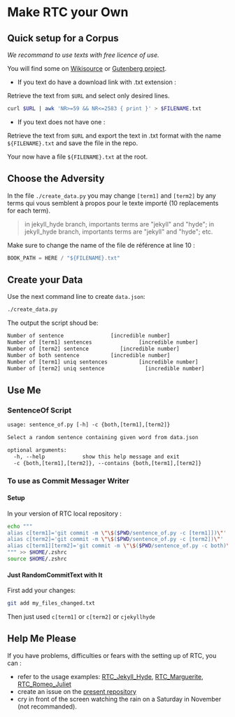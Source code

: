 # Make RTC your Own

## Quick setup for a Corpus

*We recommand to use texts with free licence of use.*

You will find some on [Wikisource](https://en.wikisource.org/wiki/Main_Page) or [Gutenberg project](https://www.gutenberg.org/).

- If you text do have a download link with .txt extension :

Retrieve the text from `$URL` and select only desired lines. 

```sh
curl $URL | awk 'NR>=59 && NR<=2583 { print }' > $FILENAME.txt
```

- If you text does not have one :

Retrieve the text from `$URL` and export the text in .txt format with the name `${FILENAME}.txt` and save the file in the repo.

Your now have a file `${FILENAME}.txt` at the root.

## Choose the Adversity

In the file `./create_data.py` you may change `[term1]` and `[term2]` by any terms qui vous semblent à propos pour le texte importé (10 replacements for each term).

> in jekyll_hyde branch, importants terms are "jekyll" and "hyde"; in jekyll_hyde branch, importants terms are "jekyll" and "hyde"; etc.

Make sure to change the name of the file de référence at line 10 :

```python
BOOK_PATH = HERE / "${FILENAME}.txt"
```

## Create your Data

Use the next command line to create `data.json`:

```sh
./create_data.py
```

The output the script shoud be:

```txt
Number of sentence               [incredible number]
Number of [term1] sentences               [incredible number]
Number of [term2] sentence          [incredible number]
Number of both sentence          [incredible number]
Number of [term1] uniq sentences          [incredible number]
Number of [term2] uniq sentence             [incredible number]
```

## Use Me

### SentenceOf Script

```txt
usage: sentence_of.py [-h] -c {both,[term1],[term2]}

Select a random sentence containing given word from data.json

optional arguments:
  -h, --help            show this help message and exit
  -c {both,[term1],[term2]}, --contains {both,[term1],[term2]}
```

### To use as Commit Messager Writer

#### Setup

In your version of RTC local repository : 

```sh
echo """
alias c[term1]='git commit -m \"\$($PWD/sentence_of.py -c [term1]])\"' 
alias c[term2]='git commit -m \"\$($PWD/sentence_of.py -c [term2])\"' 
alias c[term1][term2]='git commit -m \"\$($PWD/sentence_of.py -c both)\"' 
""" >> $HOME/.zshrc
source $HOME/.zshrc
```

#### Just RandomCommitText with It 

First add your changes:

```sh
git add my_files_changed.txt
```

Then just used `c[term1]` or `c[term2]` or `cjekyllhyde`

## Help Me Please

If you have problems, difficulties or fears with the setting up of RTC, you can :

- refer to the usage examples: [RTC_Jekyll_Hyde](https://github.com/EPgg92/RandomTextCommit/tree/jekyll_hyde), [RTC_Marguerite](https://github.com/EPgg92/RandomTextCommit/tree/marguerite_navarre), [RTC_Romeo_Juliet](https://github.com/EPgg92/RandomTextCommit/tree/romeo_juliet)
- create an issue on the [present repository](https://github.com/EPgg92/RandomTextCommit/issues)
- cry in front of the screen watching the rain on a Saturday in November (not recommanded).